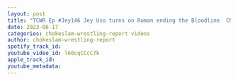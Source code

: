 ```yaml
---
layout: post
title: "TCWR Ep #Jey146 Jey Uso turns on Roman ending the Bloodline  CM Punk Drama, AEW Dynamite Feedback"
date: 2023-06-17
categories: chokeslam-wrestling-report videos
author: chokeslam-wrestling-report
spotify_track_id: 
youtube_video_id: l60cqCCcC7k
apple_track_id: 
youtube_metadata: 
---
```

